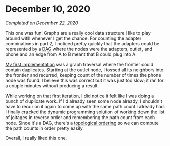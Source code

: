 # December 10, 2020

_Completed on December 22, 2020_

This one was fun! Graphs are a really cool data structure I like to play around
with whenever I get the chance. For counting the adapter combinations in part 2,
I noticed pretty quickly that the adapters could be represented by a [DAG] where
the nodes were the adapters, outlet, and phone and an edge from A to B meant
that B could plug into A.

[My first implementation] was a graph traversal where the frontier could contain
duplicates. Starting at the outlet node, I tossed all its neighbors into the
frontier and recurred, keeping count of the number of times the phone node was
found. I believe this was correct but it was just too slow; it ran for a couple
minutes without producing a result.

While working on that first iteration, I did notice it felt like I was doing a
bunch of duplicate work. If I'd already seen some node already, I shouldn't have
to recur on it again to come up with the same path count I already had. I
finally cracked the dynamic programming solution of working down the list of
joltages in reverse order and remembering the path count from each node. Since
it's a DAG, there's a [topological ordering] so we can compute the path counts
in order pretty easily.

Overall, I really liked this one.


[DAG]: https://en.wikipedia.org/wiki/Directed_acyclic_graph
[My first implementation]: https://github.com/tkindy/advent-of-code-2020/blob/692973660e415871875dfdb375cb0112bfbb0f47/day10/src/day10/core.clj
[topological ordering]: https://en.wikipedia.org/wiki/Topological_sorting
